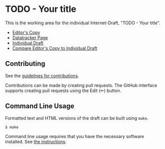 # TODO - Your title

This is the working area for the individual Internet-Draft, "TODO - Your title".

* [Editor's Copy](https://yaronf.github.io/draft-sheffer-oauth-rfc8725bis/#go.draft-sheffer-oauth-rfc8725bis.html)
* [Datatracker Page](https://datatracker.ietf.org/doc/draft-sheffer-oauth-rfc8725bis)
* [Individual Draft](https://datatracker.ietf.org/doc/html/draft-sheffer-oauth-rfc8725bis)
* [Compare Editor's Copy to Individual Draft](https://yaronf.github.io/draft-sheffer-oauth-rfc8725bis/#go.draft-sheffer-oauth-rfc8725bis.diff)


## Contributing

See the
[guidelines for contributions](https://github.com/yaronf/draft-sheffer-oauth-rfc8725bis/blob/main/CONTRIBUTING.md).

Contributions can be made by creating pull requests.
The GitHub interface supports creating pull requests using the Edit (✏) button.


## Command Line Usage

Formatted text and HTML versions of the draft can be built using `make`.

```sh
$ make
```

Command line usage requires that you have the necessary software installed.  See
[the instructions](https://github.com/martinthomson/i-d-template/blob/main/doc/SETUP.md).


